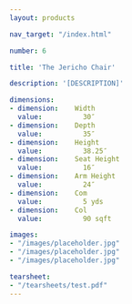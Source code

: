 ```yaml
---
layout: products

nav_target: "/index.html"

number: 6

title: 'The Jericho Chair'

description: '[DESCRIPTION]'

dimensions:
- dimension:    Width
  value:          30″
- dimension:    Depth
  value:          35″
- dimension:    Height
  value:          38.25″
- dimension:    Seat Height
  value:          16″
- dimension:    Arm Height
  value:          24″
- dimension:    Com
  value:          5 yds
- dimension:    Col
  value:          90 sqft

images:
- "/images/placeholder.jpg"
- "/images/placeholder.jpg"
- "/images/placeholder.jpg"

tearsheet:
- "/tearsheets/test.pdf"
---
```

